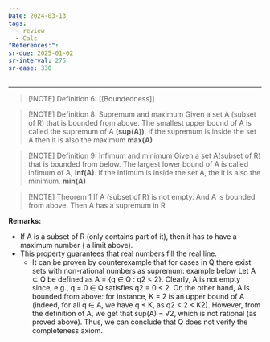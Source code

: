 ```yaml
---
Date: 2024-03-13
tags:
  - review
  - Calc
"References:":
sr-due: 2025-01-02
sr-interval: 275
sr-ease: 330
---
```

****


> [!NOTE] Definition 6: [[Boundedness]]
> 
> 

> [!NOTE]  Definition 8: Supremum and maximum
> Given a set A (subset of R) that is bounded from above. The smallest upper bound of A is called the supremum of A **(sup(A))**. If the supremum is inside the set A then it is also the maximum **max(A)**


> [!NOTE] Definition 9: Infimum and minimum
> Given a set A(subset of R) that is bounded from below. The largest lower bound of A is called infimum of A, **inf(A)**.  If the infimum is inside the set A, the it is also the minimum. **min(A)**


> [!NOTE] Theorem 1 
> If A (subset of R) is not empty. And A is bounded from above. Then A has a supremum in R

**Remarks:**
+ If A is a subset of R (only contains part of it), then it has to have a maximum number ( a limit above).
+ This property guarantees that real numbers fill the real line. 
	+ It can be proven by counterexample that for cases in Q there exist sets with non-rational numbers as supremum: example below
		Let A ⊂ Q be defined as A = {q ∈ Q : q2 < 2}. Clearly, A is not empty since, e.g., q = 0 ∈ Q satisfies q2 = 0 < 2. On the other hand, A is bounded from above: for instance, K = 2 is an upper bound of A (indeed, for all q ∈ A, we have q ≤ K, as q2 < 2 < K2). However, from the definition of A, we get that sup(A) = √2, which is not rational (as proved above). Thus, we can conclude that Q does not verify the completeness axiom.

